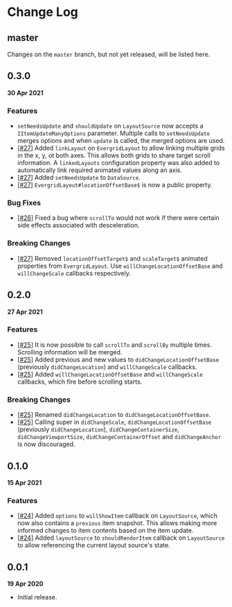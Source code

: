 # Change Log

## master

Changes on the `master` branch, but not yet released, will be listed here.

## 0.3.0

**30 Apr 2021**

### Features

-   `setNeedsUpdate` and `shouldUpdate` on `LayoutSource` now accepts a `IItemUpdateManyOptions` parameter. Multiple calls to `setNeedsUpdate` merges options and when `update` is called, the merged options are used.
-   [[#27](https://github.com/diatche/evergrid/pull/27)] Added `linkLayout` on `EvergridLayout` to allow linking multiple grids in the x, y, ot both axes. This allows both grids to share target scroll information. A `linkedLayouts` configuration property was also added to automatically link required animated values along an axis.
-   [[#27](https://github.com/diatche/evergrid/pull/27)] Added `setNeedsUpdate` to `DataSource`.
-   [[#27](https://github.com/diatche/evergrid/pull/27)] `EvergridLayout#locationOffsetBase$` is now a public property.

### Bug Fixes

-   [[#26](https://github.com/diatche/evergrid/pull/26)] Fixed a bug where `scrollTo` would not work if there were certain side effects associated with desceleration.

### Breaking Changes

-   [[#27](https://github.com/diatche/evergrid/pull/27)] Removed `locationOffsetTarget$` and `scaleTarget$` animated properties from `EvergridLayout`. Use `willChangeLocationOffsetBase` and `willChangeScale` callbacks respectively.

## 0.2.0

**27 Apr 2021**

### Features

-   [[#25](https://github.com/diatche/evergrid/pull/25)] It is now possible to call `scrollTo` and `scrollBy` multiple times. Scrolling information will be merged.
-   [[#25](https://github.com/diatche/evergrid/pull/25)] Added previous and new values to `didChangeLocationOffsetBase` (previously `didChangeLocation`) and `willChangeScale` callbacks.
-   [[#25](https://github.com/diatche/evergrid/pull/25)] Added `willChangeLocationOffsetBase` and `willChangeScale` callbacks, which fire before scrolling starts.

### Breaking Changes

-   [[#25](https://github.com/diatche/evergrid/pull/25)] Renamed `didChangeLocation` to `didChangeLocationOffsetBase`.
-   [[#25](https://github.com/diatche/evergrid/pull/25)] Calling super in `didChangeScale`, `didChangeLocationOffsetBase` (previously `didChangeLocation`), `didChangeContainerSize`, `didChangeViewportSize`, `didChangeContainerOffset` and `didChangeAnchor` is now discouraged.

## 0.1.0

**15 Apr 2021**

### Features

-   [[#24](https://github.com/diatche/evergrid/pull/24)] Added `options` to `willShowItem` callback on `LayoutSource`, which now also contains a `previous` item snapshot. This allows making more informed changes to item contents based on the item update.
-   [[#24](https://github.com/diatche/evergrid/pull/24)] Added `layoutSource` to `shouldRenderItem` callback on `LayoutSource` to allow referencing the current layout source's state.

## 0.0.1

**19 Apr 2020**

-   Initial release.
